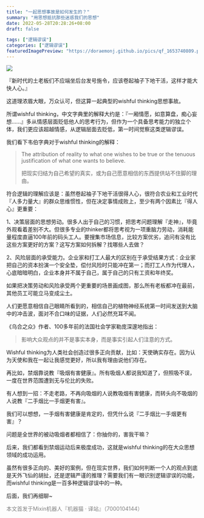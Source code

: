 ```yaml
---
title: "一起思想事故是如何发生的？"
summary: "用思想抵抗那些迷惑我们的思想"
date: 2022-05-28T20:28:26+08:00
draft: false

tags: ["逻辑谬误"]
categories: ["逻辑谬误"]
featuredImagePreview: "https://doraemonj.github.io/pics/qf_1653740809.png"
---
```


![](https://doraemonj.github.io/pics/boss_and_leader.jpeg)

『新时代的土老板们不应端坐后台发号施令，应该卷起袖子下地干活，这样才能大快人心。』

这道理浓眉大眼，万众认可，但这算一起典型的wishful thinking思想事故。

所谓wishful thinking，中文字典里的解释大约是：『一厢情愿，如意算盘，痴心妄想……』多从情感层面贬低他人的思考行为，但作为一个具备思考能力的独立个体，我们更应该超越情感，从逻辑层面去贬低，第一时间觉察这类逻辑谬误。

我们看下韦伯字典对于wishful thinking的解释：

>   The attribution of reality to what one wishes to be true or the tenuous justification of what one wants to believe.
>
>   把现实归结为自己希望的真实，或为自己愿意相信的东西提供站不住脚的理由。

符合逻辑的理解应该是：虽然卷起袖子下地干活很得人心，很符合农业和工业时代『人多力量大』的群众思维惯性，但在决定事情成败上，至少有两个因素比『得人心』更重要：

1、决策层面的思想劳动。很多人出于自己的习惯，把思考问题理解『走神』，毕竟外观看着差别不大。但很多专业的thinker都将思考视为一项重脑力劳动，消耗能量程度直逼100年前的码头工人。要搜集市场信息，比较方案优劣，追问有没有比这些方案更好的方案？这写方案如何拆解？找哪些人去做？

2、风险层面的承受能力。企业家和打工人最大的区别在于承受结果方式：企业家把自己的资本扮演一个安全垫，偿付风险时只能冲在第一；而打工人作为代理人，心底暗暗明白，企业本身并不属于自己，属于自己的只有工资和年终奖。

如果把决策劳动和风险承受两个更重要的场景画成图，那么所有老板都冲在最前，其他员工可能立马变成尘土。

人们更愿意相信自己眼睛所看到的，相信自己的植物神经系统第一时间发送到大脑中的冲击波，面对不合口味的证据，人们必然充耳不闻。

《乌合之众》作者、100多年前的法国社会学家勒庞深邃地指出：

>   影响大众观点的并不是事实本身，而是事实引起人们注意的方式。

Wishful thinking为人类社会创造过很多正向贡献，比如：天使确实存在。因为认为天使和我在一起让我感觉更好，所以我有理由说他们存在。

再比如，禁烟靠说教『吸烟有害健康』。所有吸烟人都说我知道了，但照吸不误，一度在世界范围遭到无与伦比的失败。

有人想到一招：不走老路，不再向吸烟的人说教吸烟有害健康，而转头向不吸烟的人说教『二手烟比一手烟更有害』。

我们可以想想，一手烟有害健康是肯定的，但凭什么说『二手烟比一手烟更有害』？

问题是全世界的被动吸烟者都相信了：你抽你的，害我干嘛？

后来，我们都看到禁烟运动后来极度成功，这就是wishful thinking的在大众思想领域的成功运用。

虽然有很多正向的、美好的案例，但在现实世界，我们如何判断一个人的观点到底是天外飞仙的胡扯，还是逻辑严谨的推理？需要我们有一眼识别逻辑谬误的功能，而wishful thinking是一百多种逻辑谬误中的一种。

后面，我们再细聊~

<font color='grey'> 本文首发于Mixin机器人『机器猫 · 译站』（7000104144）</font>

